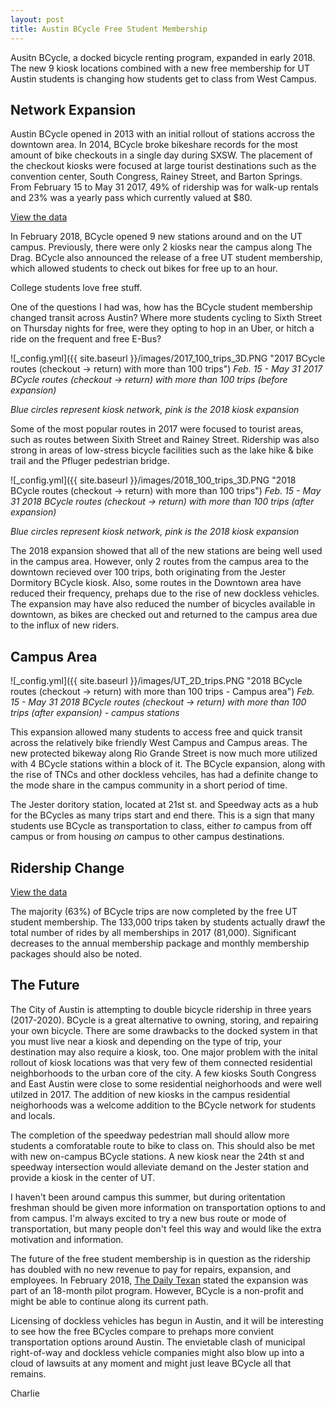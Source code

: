 ```yaml
---
layout: post
title: Austin BCycle Free Student Membership
---
```

Ausitn BCycle, a docked bicycle renting program, expanded in early 2018. The new 9 kiosk locations combined with a new free membership for UT Austin students is changing how students get to class from West Campus. 

## Network Expansion
Austin BCycle opened in 2013 with an initial rollout of stations accross the downtown area. In 2014, BCycle broke bikeshare records for the most amount of bike checkouts in a single day during SXSW. The placement of the checkout kiosks were focused at large tourist destinations such as the convention center, South Congress, Rainey Street, and Barton Springs. From February 15 to May 31 2017, 49% of ridership was for walk-up rentals and 23% was a yearly pass which currently valued at $80. 

<script type="text/javascript" charset="UTF-8" data-socrata-domain="data.austintexas.gov" src="https://data.austintexas.gov/component/visualization/v1/socrata-visualizations-loader.js"></script>
<a class="socrata-visualization-embed" data-embed-version="1" data-height="600" data-vif="{&quot;configuration&quot;:{&quot;viewSourceDataLink&quot;:true,&quot;showOtherCategory&quot;:true,&quot;showValueLabelsAsPercent&quot;:false,&quot;showValueLabels&quot;:true},&quot;series&quot;:[{&quot;unit&quot;:{&quot;other&quot;:&quot;b-cycle trips&quot;,&quot;one&quot;:&quot;b-cycle trip&quot;},&quot;color&quot;:{&quot;secondary&quot;:&quot;#71abd9&quot;,&quot;highlight&quot;:&quot;#cccccc&quot;,&quot;primary&quot;:&quot;#71abd9&quot;},&quot;showLegend&quot;:true,&quot;type&quot;:&quot;pieChart&quot;,&quot;dataSource&quot;:{&quot;measure&quot;:{&quot;aggregationFunction&quot;:&quot;count&quot;},&quot;domain&quot;:&quot;data.austintexas.gov&quot;,&quot;limit&quot;:5,&quot;orderBy&quot;:{&quot;parameter&quot;:&quot;measure&quot;,&quot;sort&quot;:&quot;desc&quot;},&quot;filters&quot;:[{&quot;function&quot;:&quot;timeRange&quot;,&quot;arguments&quot;:{&quot;start&quot;:&quot;2017-02-15T00:00:00&quot;,&quot;end&quot;:&quot;2017-05-31T23:59:59&quot;},&quot;columnName&quot;:&quot;checkout_date&quot;,&quot;isHidden&quot;:false}],&quot;type&quot;:&quot;socrata.soql&quot;,&quot;datasetUid&quot;:&quot;cwi3-ckqi&quot;,&quot;dimension&quot;:{&quot;columnName&quot;:&quot;membership_type&quot;,&quot;aggregationFunction&quot;:null}},&quot;label&quot;:null}],&quot;origin&quot;:{&quot;type&quot;:&quot;visualization_canvas&quot;,&quot;url&quot;:&quot;https://data.austintexas.gov/d/6pis-agdr&quot;},&quot;format&quot;:{&quot;type&quot;:&quot;visualization_interchange_format&quot;,&quot;version&quot;:3},&quot;description&quot;:&quot;Feb 15 - May 31&quot;,&quot;id&quot;:&quot;35c24635-8893-49a8-8677-965576f8c948&quot;,&quot;title&quot;:&quot;2017 Membership Type&quot;}" data-width="800" href="https://data.austintexas.gov/Transportation-and-Mobility/Austin-B-Cycle-Trips/cwi3-ckqi?referrer=embed" rel="external" target="_blank">View the data</a>

In February 2018, BCycle opened 9 new stations around and on the UT campus. Previously, there were only 2 kiosks near the campus along The Drag. BCycle also announced the release of a free UT student membership, which allowed students to check out bikes for free up to an hour. 

College students love free stuff. 

One of the questions I had was, how has the BCycle student membership changed transit across Austin? Where more students cycling to Sixth Street on Thursday nights for free, were they opting to hop in an Uber, or hitch a ride on the frequent and free E-Bus?

![_config.yml]({{ site.baseurl }}/images/2017_100_trips_3D.PNG "2017 BCycle routes (checkout -> return) with more than 100 trips")
*Feb. 15 - May 31 2017 BCycle routes (checkout -> return) with more than 100 trips (before expansion)*

*Blue circles represent kiosk network, pink is the 2018 kiosk expansion*

Some of the most popular routes in 2017 were focused to tourist areas, such as routes between Sixith Street and Rainey Street. Ridership was also strong in areas of low-stress bicycle facilities such as the lake hike & bike trail and the Pfluger pedestrian bridge. 

![_config.yml]({{ site.baseurl }}/images/2018_100_trips_3D.PNG "2018 BCycle routes (checkout -> return) with more than 100 trips")
*Feb. 15 - May 31 2018 BCycle routes (checkout -> return) with more than 100 trips (after expansion)*

*Blue circles represent kiosk network, pink is the 2018 kiosk expansion*

The 2018 expansion showed that all of the new stations are being well used in the campus area. However, only 2 routes from the campus area to the downtown recieved over 100 trips, both originating from the Jester Dormitory BCycle kiosk. Also, some routes in the Downtown area have reduced their frequency, prehaps due to the rise of new dockless vehicles. The expansion may have also reduced the number of bicycles available in downtown, as bikes are checked out and returned to the campus area due to the influx of new riders.

## Campus Area

![_config.yml]({{ site.baseurl }}/images/UT_2D_trips.PNG "2018 BCycle routes (checkout -> return) with more than 100 trips - Campus area")
*Feb. 15 - May 31 2018 BCycle routes (checkout -> return) with more than 100 trips (after expansion) - campus stations*

This expansion allowed many students to access free and quick transit across the relatively bike friendly West Campus and Campus areas. The new protected bikeway along Rio Grande Street is now much more utilized with 4 BCycle stations within a block of it. The BCycle expansion, along with the rise of TNCs and other dockless vehciles, has had a definite change to the mode share in the campus community in a short period of time. 

The Jester doritory station, located at 21st st. and Speedway acts as a hub for the BCycles as many trips start and end there. This is a sign that many students use BCycle as transportation to class, either *to* campus from off campus or from housing *on* campus to other campus destinations. 

## Ridership Change

<script type="text/javascript" charset="UTF-8" data-socrata-domain="data.austintexas.gov" src="https://data.austintexas.gov/component/visualization/v1/socrata-visualizations-loader.js"></script>
<a class="socrata-visualization-embed" data-embed-version="1" data-height="600" data-vif="{&quot;format&quot;:{&quot;type&quot;:&quot;visualization_interchange_format&quot;,&quot;version&quot;:3},&quot;configuration&quot;:{&quot;viewSourceDataLink&quot;:true,&quot;showValueLabels&quot;:true,&quot;showValueLabelsAsPercent&quot;:false,&quot;showOtherCategory&quot;:true},&quot;description&quot;:&quot;Feb 15 - May 31&quot;,&quot;series&quot;:[{&quot;color&quot;:{&quot;primary&quot;:&quot;#71abd9&quot;,&quot;secondary&quot;:&quot;#71abd9&quot;,&quot;highlight&quot;:&quot;#cccccc&quot;},&quot;dataSource&quot;:{&quot;datasetUid&quot;:&quot;cwi3-ckqi&quot;,&quot;dimension&quot;:{&quot;columnName&quot;:&quot;membership_type&quot;,&quot;aggregationFunction&quot;:null},&quot;domain&quot;:&quot;data.austintexas.gov&quot;,&quot;measure&quot;:{&quot;columnName&quot;:null,&quot;aggregationFunction&quot;:&quot;count&quot;},&quot;orderBy&quot;:{&quot;parameter&quot;:&quot;measure&quot;,&quot;sort&quot;:&quot;desc&quot;},&quot;type&quot;:&quot;socrata.soql&quot;,&quot;filters&quot;:[{&quot;function&quot;:&quot;timeRange&quot;,&quot;arguments&quot;:{&quot;start&quot;:&quot;2018-02-15T00:00:00&quot;,&quot;end&quot;:&quot;2018-05-31T23:59:59&quot;},&quot;columnName&quot;:&quot;checkout_date&quot;,&quot;isHidden&quot;:false}],&quot;limit&quot;:5},&quot;label&quot;:null,&quot;type&quot;:&quot;pieChart&quot;,&quot;unit&quot;:{&quot;one&quot;:&quot;b-cycle trip&quot;,&quot;other&quot;:&quot;b-cycle trips&quot;},&quot;showLegend&quot;:true}],&quot;title&quot;:&quot;2018 Membership Type&quot;,&quot;id&quot;:&quot;178c1d5a-255e-48d4-8945-ef986b769afb&quot;}" data-width="800" href="https://data.austintexas.gov/Transportation-and-Mobility/Austin-B-Cycle-Trips/cwi3-ckqi?referrer=embed" rel="external" target="_blank">View the data</a>

The majority (63%) of BCycle trips are now completed by the free UT student membership. The 133,000 trips taken by students actually drawf the total number of rides by all memberships in 2017 (81,000). Significant decreases to the annual membership package and monthly membership packages should also be noted. 

## The Future

The City of Austin is attempting to double bicycle ridership in three years (2017-2020). BCycle is a great alternative to owning, storing, and repairing your own bicycle. There are some drawbacks to the docked system in that you must live near a kiosk and depending on the type of trip, your destination may also require a kiosk, too. One major problem with the inital rollout of kiosk locations was that very few of them connected residential neighborhoods to the urban core of the city. A few kiosks South Congress and East Austin were close to some residential neighorhoods and were well utilzed in 2017. The addition of new kiosks in the campus residential neighorhoods was a welcome addition to the BCycle network for students and locals. 

The completion of the speedway pedestrian mall should allow more students a comforatable route to bike to class on. This should also be met with new on-campus BCycle stations. A new kiosk near the 24th st and speedway intersection would alleviate demand on the Jester station and provide a kiosk in the center of UT. 

I haven't been around campus this summer, but during oritentation freshman should be given more information on transportation options to and from campus. I'm always excited to try a new bus route or mode of transportation, but many people don't feel this way and would like the extra motivation and information. 

The future of the free student membership is in question as the ridership has doubled with no new revenue to pay for repairs, expansion, and employees. In February 2018, [The Daily Texan](http://www.dailytexanonline.com/2018/02/15/ut-students-get-new-sets-of-wheels-with-the-b-cycle-pilot-program) stated the expansion was part of an 18-month pilot program. However, BCycle is a non-profit and might be able to continue along its current path. 

Licensing of dockless vehicles has begun in Austin, and it will be interesting to see how the free BCycles compare to prehaps more convient transportation options around Austin. The envietable clash of municipal right-of-way and dockless vehicle companies might also blow up into a cloud of lawsuits at any moment and might just leave BCycle all that remains. 

Charlie


